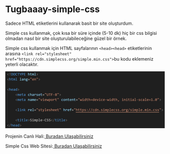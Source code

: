 # Tugbaaay-simple-css
Sadece HTML etiketlerini kullanarak basit bir site oluşturdum.

Simple css kullanmak, çok kısa bir süre içinde (5-10 dk) hiç bir css bilgisi olmadan nasıl bir site oluşturulabileceğine güzel bir örnek.

Simple css kullanmak için HTML sayfalarının `<head><head>` etiketlerinin arasına `<link rel="stylesheet" href="https://cdn.simplecss.org/simple.min.css">`bu kodu eklemeniz yeterli olacaktır.

![Uploading image.png…](image.png)

<p>Projenin Canlı Hali:<a href="https://tugba-simple-css-demo.netlify.app"> Buradan Ulaşabilirsiniz</a></p>
<p>Simple Css Web Sitesi:<a href="https://simplecss.org/"> Buradan Ulaşabilirsiniz</a></p>

